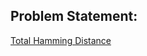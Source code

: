 ## Problem Statement:

[Total Hamming Distance](https://leetcode.com/problems/total-hamming-distance/#:~:text=Total%20Hamming%20Distance%20%2D%20LeetCode&text=The%20Hamming%20distance%20between%20two,of%20the%20integers%20in%20nums%20.)